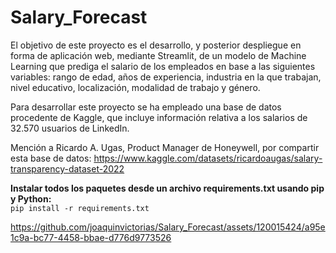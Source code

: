 # Salary_Forecast

El objetivo de este proyecto es el desarrollo, y posterior despliegue en forma de aplicación web, mediante Streamlit, de un modelo de Machine Learning que prediga el salario de los empleados en base a las siguientes variables: rango de edad, años de experiencia, industria en la que trabajan, nivel educativo, localización, modalidad de trabajo y género.

Para desarrollar este proyecto se ha empleado una base de datos procedente de Kaggle, que incluye información relativa a los salarios de 32.570 usuarios de LinkedIn.

Mención a Ricardo A. Ugas, Product Manager de Honeywell, por compartir esta base de datos:
https://www.kaggle.com/datasets/ricardoaugas/salary-transparency-dataset-2022

**Instalar todos los paquetes desde un archivo requirements.txt usando pip y Python:**<br>
```pip install -r requirements.txt```

https://github.com/joaquinvictorias/Salary_Forecast/assets/120015424/a95e1c9a-bc77-4458-bbae-d776d9773526

